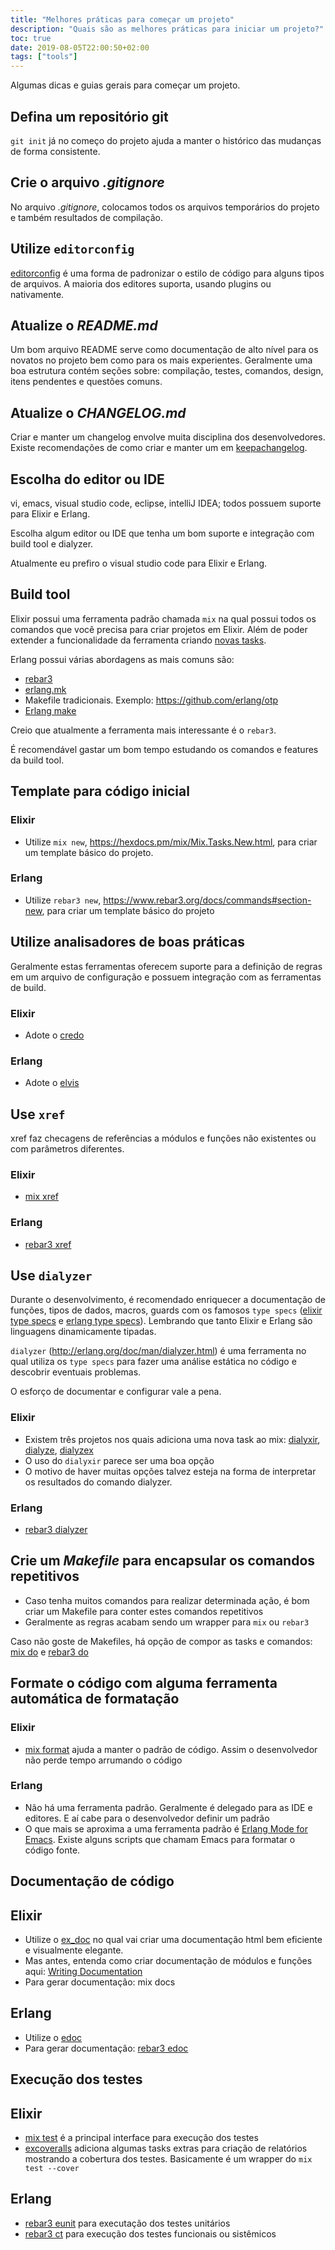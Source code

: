 ```yaml
---
title: "Melhores práticas para começar um projeto"
description: "Quais são as melhores práticas para iniciar um projeto?"
toc: true
date: 2019-08-05T22:00:50+02:00
tags: ["tools"]
---
```


Algumas dicas e guias gerais para começar um projeto.

## Defina um repositório git

`git init` já no começo do projeto ajuda a manter o histórico das mudanças de forma consistente.

## Crie o arquivo _.gitignore_

No arquivo _.gitignore_, colocamos todos os arquivos temporários do projeto e também resultados de compilação.

## Utilize `editorconfig`

[editorconfig](https://editorconfig.org/) é uma forma de padronizar o estilo de código para alguns tipos de arquivos. A maioria dos editores suporta, usando plugins ou nativamente. 

## Atualize o _README.md_

Um bom arquivo README serve como documentação de alto nível para os novatos no projeto bem como para os mais experientes. Geralmente uma boa estrutura contém seções sobre: compilação, testes, comandos, design, itens pendentes e questões comuns.

## Atualize o _CHANGELOG.md_

Criar e manter um changelog envolve muita disciplina dos desenvolvedores. Existe recomendações de como criar e manter um em [keepachangelog](https://keepachangelog.com/). 

## Escolha do editor ou IDE

vi, emacs, visual studio code, eclipse, intelliJ IDEA; todos possuem suporte para Elixir e Erlang.

Escolha algum editor ou IDE que tenha um bom suporte e integração com build tool e dialyzer.

Atualmente eu prefiro o visual studio code para Elixir e Erlang.

## Build tool

Elixir possui uma ferramenta padrão chamada `mix` na qual possui todos os comandos que você precisa para criar projetos em Elixir. Além de poder extender a funcionalidade da ferramenta criando [novas tasks](https://hexdocs.pm/mix/Mix.Task.html#content).

Erlang possui várias abordagens as mais comuns são:

* [rebar3](https://www.rebar3.org/)
* [erlang.mk](https://erlang.mk/)
* Makefile tradicionais. Exemplo: https://github.com/erlang/otp
* [Erlang make](http://erlang.org/doc/man/make.html)

Creio que atualmente a ferramenta mais interessante é o `rebar3`.

É recomendável gastar um bom tempo estudando os comandos e features da build tool.

## Template para código inicial

### Elixir

* Utilize `mix new`, https://hexdocs.pm/mix/Mix.Tasks.New.html, para criar um template básico do projeto.

### Erlang

* Utilize `rebar3 new`, https://www.rebar3.org/docs/commands#section-new, para criar um template básico do projeto

## Utilize analisadores de boas práticas

Geralmente estas ferramentas oferecem suporte para a definição de regras em um arquivo de configuração e possuem integração com as ferramentas de build.

### Elixir

* Adote o [credo](https://github.com/rrrene/credo)

### Erlang

* Adote o [elvis](https://github.com/inaka/elvis)

## Use `xref`

xref faz checagens de referências a módulos e funções não existentes ou com parâmetros diferentes.

### Elixir

* [mix xref](https://hexdocs.pm/mix/Mix.Tasks.Xref.html#content)
  
### Erlang

* [rebar3 xref](https://www.rebar3.org/docs/commands#section-xref)

## Use `dialyzer`

Durante o desenvolvimento, é recomendado enriquecer a documentação de funções, tipos de dados, macros, guards com os famosos `type specs` ([elixir type specs](https://elixir-lang.org/getting-started/typespecs-and-behaviours.html) e [erlang type specs](http://erlang.org/doc/reference_manual/typespec.html)). Lembrando que tanto Elixir e Erlang são linguagens dinamicamente tipadas.

`dialyzer` (http://erlang.org/doc/man/dialyzer.html) é uma ferramenta no qual utiliza os `type specs` para fazer uma análise estática no código e descobrir eventuais problemas.

O esforço de documentar e configurar vale a pena.

### Elixir

* Existem três projetos nos quais adiciona uma nova task ao mix: [dialyxir](https://hex.pm/packages/dialyxir), [dialyze](https://hex.pm/packages/dialyze), [dialyzex](https://hex.pm/packages/dialyzex)
* O uso do `dialyxir` parece ser uma boa opção
* O motivo de haver muitas opções talvez esteja na forma de interpretar os resultados do comando dialyzer.

### Erlang

* [rebar3 dialyzer](https://www.rebar3.org/docs/commands#section-dialyzer)

## Crie um _Makefile_ para encapsular os comandos repetitivos

* Caso tenha muitos comandos para realizar determinada ação, é bom criar um Makefile para conter estes comandos repetitivos
* Geralmente as regras acabam sendo um wrapper para `mix` ou `rebar3`

Caso não goste de Makefiles, há opção de compor as tasks e comandos: [mix do](https://hexdocs.pm/mix/Mix.Tasks.Do.html#content) e [rebar3 do](https://www.rebar3.org/docs/commands#section-do)

## Formate o código com alguma ferramenta automática de formatação

### Elixir

* [mix format](https://hexdocs.pm/mix/Mix.Tasks.Format.html#content) ajuda a manter o padrão de código. Assim o desenvolvedor não perde tempo arrumando o código

### Erlang

* Não há uma ferramenta padrão. Geralmente é delegado para as IDE e editores. E aí cabe para o desenvolvedor definir um padrão
* O que mais se aproxima a uma ferramenta padrão é [Erlang Mode for Emacs](http://erlang.org/doc/apps/tools/erlang_mode_chapter.html). Existe alguns scripts que chamam Emacs para formatar o código fonte.

## Documentação de código

## Elixir

* Utilize o [ex_doc](https://hexdocs.pm/ex_doc/readme.html) no qual vai criar uma documentação html bem eficiente e visualmente elegante.
* Mas antes, entenda como criar documentação de módulos e funções aqui: [Writing Documentation](https://hexdocs.pm/elixir/writing-documentation.html)
* Para gerar documentação: mix docs

## Erlang

* Utilize o [edoc](http://erlang.org/doc/apps/edoc/chapter.html)
* Para gerar documentação: [rebar3 edoc](https://www.rebar3.org/docs/commands#section-edoc)

## Execução dos testes

## Elixir

* [mix test](https://hexdocs.pm/mix/Mix.Tasks.Test.html) é a principal interface para execução dos testes
* [excoveralls](https://github.com/parroty/excoveralls) adiciona algumas tasks extras para criação de relatórios mostrando a cobertura dos testes. Basicamente é um wrapper do `mix test --cover`

## Erlang

* [rebar3 eunit](https://www.rebar3.org/docs/commands#section-eunit) para executação dos testes unitários
* [rebar3 ct](https://www.rebar3.org/docs/commands#section-ct) para execução dos testes funcionais ou sistêmicos

